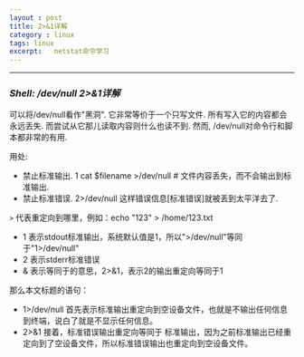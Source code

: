 ```yaml
---
layout : post
title: 2>&1详解
category : linux
tags: linux
excerpt:   netstat命令学习
---
```


<!-- more -->

******

### ***Shell: /dev/null 2>&1详解***

可以将/dev/null看作"黑洞". 它非常等价于一个只写文件. 所有写入它的内容都会永远丢失. 而尝试从它那儿读取内容则什么也读不到. 然而, /dev/null对命令行和脚本都非常的有用. 

用处: 

* 禁止标准输出.    1 cat $filename >/dev/null   # 文件内容丢失，而不会输出到标准输出. 
* 禁止标准错误.    2>/dev/null 这样错误信息[标准错误]就被丢到太平洋去了. 

`>` 代表重定向到哪里，例如：echo "123" > /home/123.txt 

* 1 表示stdout标准输出，系统默认值是1，所以">/dev/null"等同于"1>/dev/null" 
* 2 表示stderr标准错误 
* & 表示等同于的意思，2>&1，表示2的输出重定向等同于1 

那么本文标题的语句： 

* 1>/dev/null 首先表示标准输出重定向到空设备文件，也就是不输出任何信息到终端，说白了就是不显示任何信息。 
* 2>&1 接着，标准错误输出重定向等同于 标准输出，因为之前标准输出已经重定向到了空设备文件，所以标准错误输出也重定向到空设备文件。
